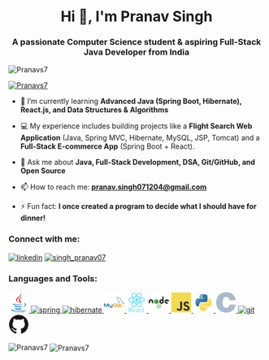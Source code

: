<h1 align="center">Hi 👋, I'm Pranav Singh</h1>
<h3 align="center">A passionate Computer Science student & aspiring Full-Stack Java Developer from India</h3>

<p align="left"> 
  <img src="https://komarev.com/ghpvc/?username=Pranavs7&label=Profile%20views&color=0e75b6&style=flat" alt="Pranavs7" /> 
</p>

<p align="left"> 
  <a href="https://github.com/ryo-ma/github-profile-trophy">
    <img src="https://github-profile-trophy.vercel.app/?username=Pranavs7" alt="Pranavs7" />
  </a> 
</p>

- 🌱 I’m currently learning **Advanced Java (Spring Boot, Hibernate), React.js, and Data Structures & Algorithms**

- 💻 My experience includes building projects like a **Flight Search Web Application** (Java, Spring MVC, Hibernate, MySQL, JSP, Tomcat) and a **Full-Stack E-commerce App** (Spring Boot + React).

- 💬 Ask me about **Java, Full-Stack Development, DSA, Git/GitHub, and Open Source**

- 📫 How to reach me: **pranav.singh071204@gmail.com**

- ⚡ Fun fact: **I once created a program to decide what I should have for dinner!**

<h3 align="left">Connect with me:</h3>
<p align="left">
<a href="https://www.linkedin.com/in/pranav-singh-8a802424b" target="blank"><img align="center" src="https://raw.githubusercontent.com/rahuldkjain/github-profile-readme-generator/master/src/images/icons/Social/linked-in-alt.svg" alt="linkedin" height="30" width="40" /></a>
<a href="https://instagram.com/singh_pranav07" target="blank"><img align="center" src="https://raw.githubusercontent.com/rahuldkjain/github-profile-readme-generator/master/src/images/icons/Social/instagram.svg" alt="singh_pranav07" height="30" width="40" /></a>
</p>

<h3 align="left">Languages and Tools:</h3>
<p align="left"> 
  <a href="https://www.java.com" target="_blank" rel="noreferrer"> <img src="https://raw.githubusercontent.com/devicons/devicon/master/icons/java/java-original.svg" alt="java" width="40" height="40"/> </a>
  <a href="https://spring.io/" target="_blank" rel="noreferrer"> <img src="https://www.vectorlogo.zone/logos/springio/springio-icon.svg" alt="spring" width="40" height="40"/> </a>
  <a href="https://hibernate.org/" target="_blank" rel="noreferrer"> <img src="https://www.vectorlogo.zone/logos/hibernate/hibernate-icon.svg" alt="hibernate" width="40" height="40"/> </a>
  <a href="https://www.mysql.com/" target="_blank" rel="noreferrer"> <img src="https://raw.githubusercontent.com/devicons/devicon/master/icons/mysql/mysql-original-wordmark.svg" alt="mysql" width="40" height="40"/> </a>
  <a href="https://react.dev/" target="_blank" rel="noreferrer"> <img src="https://raw.githubusercontent.com/devicons/devicon/master/icons/react/react-original-wordmark.svg" alt="react" width="40" height="40"/> </a>
  <a href="https://nodejs.org/" target="_blank" rel="noreferrer"> <img src="https://raw.githubusercontent.com/devicons/devicon/master/icons/nodejs/nodejs-original-wordmark.svg" alt="nodejs" width="40" height="40"/> </a>
  <a href="https://developer.mozilla.org/en-US/docs/Web/JavaScript" target="_blank" rel="noreferrer"> <img src="https://raw.githubusercontent.com/devicons/devicon/master/icons/javascript/javascript-original.svg" alt="javascript" width="40" height="40"/> </a>
  <a href="https://www.python.org" target="_blank" rel="noreferrer"> <img src="https://raw.githubusercontent.com/devicons/devicon/master/icons/python/python-original.svg" alt="python" width="40" height="40"/> </a>
  <a href="https://www.cprogramming.com/" target="_blank" rel="noreferrer"> <img src="https://raw.githubusercontent.com/devicons/devicon/master/icons/c/c-original.svg" alt="c" width="40" height="40"/> </a>
  <a href="https://git-scm.com/" target="_blank" rel="noreferrer"> <img src="https://www.vectorlogo.zone/logos/git-scm/git-scm-icon.svg" alt="git" width="40" height="40"/> </a>
  <a href="https://github.com/" target="_blank" rel="noreferrer"> <img src="https://raw.githubusercontent.com/devicons/devicon/master/icons/github/github-original.svg" alt="github" width="40" height="40"/> </a>
</p>

<p><img align="left" src="https://github-readme-stats.vercel.app/api/top-langs?username=Pranavs7&show_icons=true&locale=en&layout=compact" alt="Pranavs7" /></p>

<p>&nbsp;<img align="center" src="https://github-readme-stats.vercel.app/api?username=Pranavs7&show_icons=true&locale=en" alt="Pranavs7" /></p>
